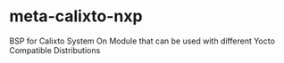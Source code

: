 # meta-calixto-nxp
BSP for Calixto System On Module that can be used with different Yocto Compatible Distributions
